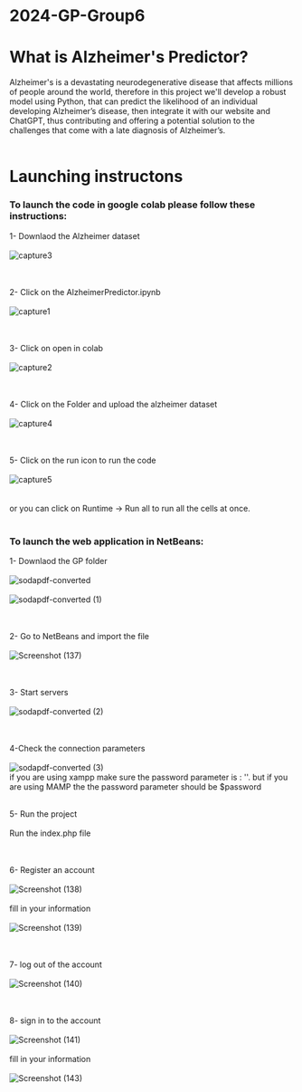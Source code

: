 # 2024-GP-Group6
<h1>What is Alzheimer's Predictor?</h1>
Alzheimer's is a devastating neurodegenerative disease that affects millions of people around the world, therefore in this project we'll develop a robust model using Python, that can predict the likelihood of an individual developing Alzheimer’s disease, then integrate it with our website and ChatGPT, thus contributing and offering a potential solution to the challenges that come with a late diagnosis of Alzheimer’s.
<br /> <br />

<h1>Launching instructons</h1>
<h3>To launch the code in google colab please follow these instructions:</h3>

1- Downlaod the Alzheimer dataset <br /><br />
![capture3](https://github.com/arwakhalidw/2024-GP-Group6/assets/143386775/deeb612c-7bc9-4873-ab94-d60df79c390f)
 <br /><br /><br />
 
 2- Click on the AlzheimerPredictor.ipynb <br /><br />
![capture1](https://github.com/arwakhalidw/2024-GP-Group6/assets/143386775/db7a3e54-9204-4bea-ac5d-28fedcd1d81b)
 <br /><br /><br />

 3- Click on open in colab <br /><br />
![capture2](https://github.com/arwakhalidw/2024-GP-Group6/assets/143386775/17582bc7-df71-4504-9dfe-f38cc8f847d7)
 <br /><br /><br />
 
 4- Click on the Folder and upload the alzheimer dataset <br /><br />
![capture4](https://github.com/arwakhalidw/2024-GP-Group6/assets/143386775/eac92b5a-5912-4e66-9c70-72dfbfb2abb1)
 <br /><br /><br />
 
  5- Click on the run icon to run the code <br /><br />
![capture5](https://github.com/arwakhalidw/2024-GP-Group6/assets/143386775/9b6a450e-a6bc-401c-ab4e-f035ef46efbe)
 <br /><br /><br />
 or you can click on Runtime -> Run all to run all the cells at once.<br /> <br />

 <h3>To launch the web application in NetBeans:</h3>
 
 1- Downlaod the GP folder <br /><br />
![sodapdf-converted](https://github.com/arwakhalidw/2024-GP-Group6/assets/143386775/6a583d78-ea11-410f-b6ff-92a862418265)
<br> <br>
![sodapdf-converted (1)](https://github.com/arwakhalidw/2024-GP-Group6/assets/143386775/21119554-ac85-40d5-91e5-53f412cc1bab)
 <br /><br /><br />
 
 2- Go to NetBeans and import the file <br /><br />
![Screenshot (137)](https://github.com/arwakhalidw/2024-GP-Group6/assets/143386775/c81808e5-8694-487f-8123-87d19a4cb846)
 <br /><br /><br />

 3- Start servers <br /><br />
![sodapdf-converted (2)](https://github.com/arwakhalidw/2024-GP-Group6/assets/143386775/62b981da-94b2-4864-93e0-7fd37e342368)
 <br /><br /><br />
 
 4-Check the connection parameters <br /><br />
![sodapdf-converted (3)](https://github.com/arwakhalidw/2024-GP-Group6/assets/143386775/98a734c5-0267-4f43-9a9e-7ff7659b8d57)
 <br />
 if you are using xampp make sure the password parameter is : ''. but if you are using MAMP the the password parameter should be $password<br /><br />
 
  5- Run the project <br /><br />
Run the index.php file
 <br /><br /><br />

6- Register an account <br /><br />
![Screenshot (138)](https://github.com/arwakhalidw/2024-GP-Group6/assets/143386775/5b8efb58-40b7-4a88-b090-2fc3e9cdbb86)
<br /><br />
fill in your information<br /><br>
![Screenshot (139)](https://github.com/arwakhalidw/2024-GP-Group6/assets/143386775/cfd68987-b3e7-46d6-9876-82aa289caf96)
<br /><br /><br />

7- log out of the account <br /><br />
![Screenshot (140)](https://github.com/arwakhalidw/2024-GP-Group6/assets/143386775/df04599d-eb68-4017-89d1-3743222e4786)
<br /><br /><br />

8- sign in to the account <br /><br />
![Screenshot (141)](https://github.com/arwakhalidw/2024-GP-Group6/assets/143386775/c27ad999-089d-439d-be61-75692bb7b7d5)
<br /><br />
fill in your information <br /><br />
![Screenshot (143)](https://github.com/arwakhalidw/2024-GP-Group6/assets/143386775/05f230a6-30d4-4a7d-a7a9-e714469fc5a5)
<br /><br /><br />

